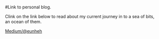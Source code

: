 #Link to personal blog.

Clink on the link below to read about my current journey in to a sea of bits, an ocean of them.

[Medium/@eunheh](https://medium.com/@eunheh/javascript-97ee7b3f163d#.86n31vuqs)
